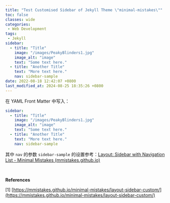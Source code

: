 ```yaml
---
title: "Test Customised Sidebar of Jekyll Theme \"minimal-mistakes\""
toc: false
classes: wide
categories:
 - Web Development
tags: 
 - Jekyll
sidebar:
  - title: "Title"
    image: "/images/PeakyBlinders1.jpg"
    image_alt: "image"
    text: "Some text here."
  - title: "Another Title"
    text: "More text here."
    nav: sidebar-sample
date: 2022-08-18 12:42:07 +0800
last_modified_at: 2024-08-25 18:35:26 +0800
---
```


在 YAML Front Matter 中写入：

```yaml
sidebar:
  - title: "Title"
    image: "/images/PeakyBlinders1.jpg"
    image_alt: "image"
    text: "Some text here."
  - title: "Another Title"
    text: "More text here."
    nav: sidebar-sample
```

其中 `nav` 的参数 `sidebar-sample` 的设置参考：[Layout: Sidebar with Navigation List - Minimal Mistakes (mmistakes.github.io)](https://mmistakes.github.io/minimal-mistakes/layout-sidebar-nav-list/)

<br>

**References**

[1] [https://mmistakes.github.io/minimal-mistakes/layout-sidebar-custom/](https://mmistakes.github.io/minimal-mistakes/layout-sidebar-custom/)
